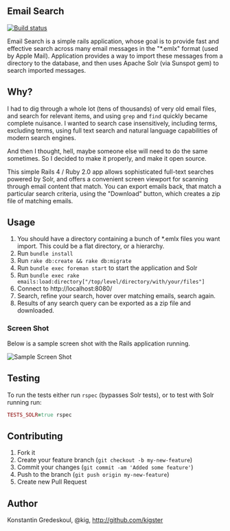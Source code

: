 ## Email Search 

[![Build status](https://secure.travis-ci.org/kigster/email-search.png)](http://travis-ci.org/kigster/email-search)

Email Search is a simple rails application, whose goal is to provide fast and effective search across many
email messages in the "*.emlx" format (used by Apple Mail).  Application provides a way to import these messages
from a directory to the database, and then uses Apache Solr (via Sunspot gem) to search imported messages.

## Why?

I had to dig through a whole lot (tens of thousands) of very old email files, and search for relevant items,
and using ```grep``` and ```find``` quickly became complete nuisance. I wanted to search case insensitively,
including terms, excluding terms, using full text search and natural language capabilities of modern search engines.

And then I thought, hell, maybe someone else will need to do the same sometimes.  So I decided to make it properly,
and make it open source.

This simple Rails 4 / Ruby 2.0 app allows sophisticated full-text searches powered by Solr, and offers a
convenient screen viewport for scanning through email content that match.  You can export emails back, that match
a particular search criteria, using the "Download" button, which creates a zip file of matching emails.

## Usage

1. You should have a directory containing a bunch of *.emlx files you want import.  This could be a flat directory, or a hierarchy.
2. Run ```bundle install```
3. Run ```rake db:create && rake db:migrate```
4. Run ```bundle exec foreman start``` to start the application and Solr
5. Run ```bundle exec rake emails:load:directory["/top/level/directory/with/your/files"]```
6. Connect to http://localhost:8080/
7. Search, refine your search, hover over matching emails, search again.
8. Results of any search query can be exported as a zip file and downloaded.

### Screen Shot

Below is a sample screen shot with the Rails application running.

![Sample Screen Shot](https://raw.github.com/kigster/email-search/master/doc/email_search_ss.png "Email Search App opened")

## Testing

To run the tests either run ```rspec``` (bypasses Solr tests), or to test with Solr running run:

```ruby
TESTS_SOLR=true rspec
```

## Contributing

1. Fork it
2. Create your feature branch (`git checkout -b my-new-feature`)
3. Commit your changes (`git commit -am 'Added some feature'`)
4. Push to the branch (`git push origin my-new-feature`)
5. Create new Pull Request

## Author

Konstantin Gredeskoul, @kig, http://github.com/kigster

